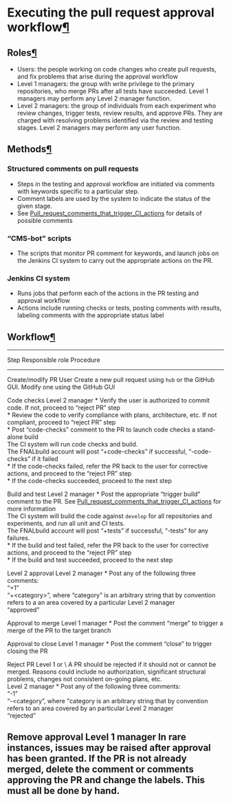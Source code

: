 Executing the pull request approval workflow[¶](#Executing-the-pull-request-approval-workflow)
==============================================================================================


Roles[¶](#Roles)
----------------

-   Users: the people working on code changes who create pull requests, and fix problems that arise during the approval workflow
-   Level 1 managers: the group with write privilege to the primary repositories, who merge PRs after all tests have succeeded. Level 1 managers may perform any Level 2 manager function.
-   Level 2 managers: the group of individuals from each experiment who review changes, trigger tests, review results, and approve PRs. They are charged with resolving problems identified via the review and testing stages. Level 2 managers may perform any user function.


Methods[¶](#Methods)
--------------------

### Structured comments on pull requests

-   Steps in the testing and approval workflow are initiated via comments with keywords specific to a particular step.
-   Comment labels are used by the system to indicate the status of the given stage.
-   See [Pull\_request\_comments\_that\_trigger\_CI\_actions](Pull_request_comments_that_trigger_CI_actions) for details of possible comments

### “CMS-bot” scripts

-   The scripts that monitor PR comment for keywords, and launch jobs on the Jenkins CI system to carry out the appropriate actions on the PR.

### Jenkins CI system

-   Runs jobs that perform each of the actions in the PR testing and approval workflow
-   Actions include running checks or tests, posting comments with results, labeling comments with the appropriate status label


Workflow[¶](#Workflow)
----------------------

  -----------------------------------------------------------------------------------------------------------------------------------------------------------------------------------------------------------------------------------------------------------------
  Step                Responsible role   Procedure
  ------------------- ------------------ --------------------------------------------------------------------------------------------------------------------------------------------------------------------------------------------------------------------------
  Create/modify PR    User               Create a new pull request using `hub` or the GitHub GUI. Modify one using the GitHub GUI

  Code checks         Level 2 manager    \* Verify the user is authorized to commit code. If not, proceed to “reject PR” step\
                                          \* Review the code to verify compliance with plans, architecture, etc. If not compliant, proceed to “reject PR” step\
                                          \* Post “code-checks” comment to the PR to launch code checks a stand-alone build\
                                          The CI system will run code checks and build. \
                                          The FNALbuild account will post “+code-checks” if successful, “-code-checks” if it failed\
                                          \* If the code-checks failed, refer the PR back to the user for corrective actions, and proceed to the “reject PR” step\
                                          \* If the code-checks succeeded, proceed to the next step

  Build and test      Level 2 manager    \* Post the appropriate “trigger build” comment to the PR. See [Pull\_request\_comments\_that\_trigger\_CI\_actions](Pull_request_comments_that_trigger_CI_actions) for more information\
                                          The CI system will build the code against `develop` for all repositories and experiments, and run all unit and CI tests.\
                                          The FNALbuild account will post “+tests” if successful, “-tests” for any failures.\
                                          \* If the build and test failed, refer the PR back to the user for corrective actions, and proceed to the “reject PR” step\
                                          \* If the build and test succeeded, proceed to the next step

  Level 2 approval    Level 2 manager    \* Post any of the following three comments:\
                                         “+1” \
                                         “+\<category\>”, where “category” is an arbitrary string that by convention refers to a an area covered by a particular Level 2 manager\
                                         “approved”

  Approval to merge   Level 1 manager    \* Post the comment “merge” to trigger a merge of the PR to the target branch

  Approval to close   Level 1 manager    \* Post the comment “close” to trigger closing the PR

  Reject PR           Level 1 or \       A PR should be rejected if it should not or cannot be merged. Reasons could include no authorization, significant structural problems, changes not consistent on-going plans, etc.\
                       Level 2 manager   \* Post any of the following three comments:\
                                         “-1” \
                                         “-\<category”, where "category is an arbitrary string that by convention refers to an area covered by an particular Level 2 manager\
                                         “rejected”

  Remove approval     Level 1 manager    In rare instances, issues may be raised after approval has been granted. If the PR is not already merged, delete the comment or comments approving the PR and change the labels. This must all be done by hand.
  -----------------------------------------------------------------------------------------------------------------------------------------------------------------------------------------------------------------------------------------------------------------
